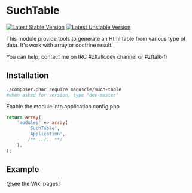 # SuchTable
[![Latest Stable Version](https://poser.pugx.org/manuscle/such-table/v/stable.png)](https://packagist.org/packages/manuscle/such-table)
[![Latest Unstable Version](https://poser.pugx.org/manuscle/such-table/v/unstable.png)](https://packagist.org/packages/manuscle/such-table)

This module provide tools to generate an Html table from various type of data.
It's work with array or doctrine result.

You can help, contact me on IRC #zftalk.dev channel or #zftalk-fr

## Installation

```bash
./composer.phar require manuscle/such-table
#when asked for version, type "dev-master"
```

Enable the module into application.config.php

```php
return array(
    'modules' => array(
        'SuchTable',
        'Application',
        /** ../.. **/
    ),
);
```

## Example

@see the Wiki pages!
